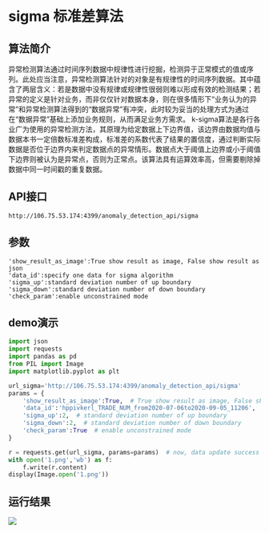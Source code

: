 # sigma 标准差算法

## 算法简介
异常检测算法通过时间序列数据中规律性进行挖掘，检测异于正常模式的值或序列。此处应当注意，异常检测算法针对的对象是有规律性的时间序列数据。其中蕴含了两层含义：若是数据中没有规律或规律性很弱则难以形成有效的检测结果；若异常的定义是针对业务，而非仅仅针对数据本身，则在很多情形下“业务认为的异常”和异常检测算法得到的“数据异常”有冲突，此时较为妥当的处理方式为通过在“数据异常”基础上添加业务规则，从而满足业务方需求。
k-sigma算法是各行各业广为使用的异常检测方法，其原理为给定数据上下边界值，该边界由数据均值与数据本书一定倍数标准差构成，标准差的系数代表了结果的置信度，通过判断实际数据是否位于边界内来判定数据点的异常情形。数据点大于阈值上边界或小于阈值下边界则被认为是异常点，否则为正常点。该算法具有运算效率高，但需要剔除掉数据中同一时间戳的重复数据。


## API接口

```
http://106.75.53.174:4399/anomaly_detection_api/sigma
```

## 参数

```
'show_result_as_image':True show result as image, False show result as json
'data_id':specify one data for sigma algorithm
'sigma_up':standard deviation number of up boundary
'sigma_down':standard deviation number of down boundary
'check_param':enable unconstrained mode
```

## demo演示

```python
import json
import requests
import pandas as pd
from PIL import Image
import matplotlib.pyplot as plt

url_sigma='http://106.75.53.174:4399/anomaly_detection_api/sigma'
params = {
    'show_result_as_image':True,  # True show result as image, False show result as json
    'data_id':'hppivkerl_TRADE_NUM_from2020-07-06to2020-09-05_11206',  # specify one data for sigma algorithm
    'sigma_up':2,  # standard deviation number of up boundary
    'sigma_down':2,  # standard deviation number of down boundary
    'check_param':True  # enable unconstrained mode
}

r = requests.get(url_sigma, params=params)  # now, data update success
with open('1.png','wb') as f:
    f.write(r.content)
display(Image.open('1.png'))
```

## 运行结果
![](/images/sigma_demo.png)
